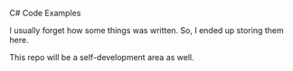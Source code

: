 C# Code Examples

I usually forget how some things was written. So, I ended up storing them here.

This repo will be a self-development area as well.

